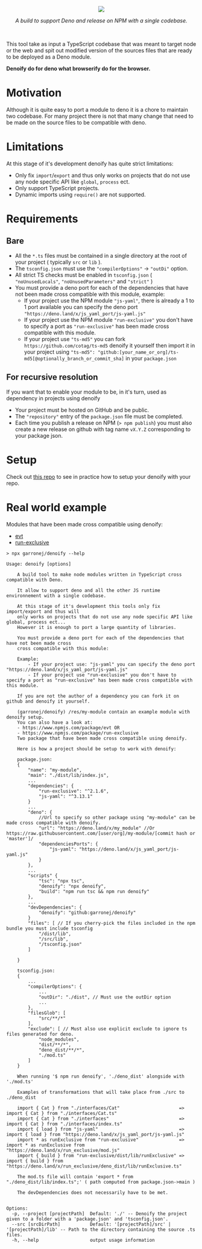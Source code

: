 
<p align="center">
    <img src="https://user-images.githubusercontent.com/6702424/79351107-900eb300-7f38-11ea-8272-91ff725d29f3.png">
</p>
<p align="center">
    <i> A build to support Deno and release on NPM with a single codebase.</i>
</p>
<br>

This tool take as input a TypeScript codebase that was meant to target node or the web and spit out modified version of the sources files that are ready to be deployed as a Deno module.  
  
**Denoify do for deno what browserify do for the browser.**

# Motivation

Although it is quite easy to port a module to deno it is a chore to maintain two codebase. For many project there is not that many change that need to be made on the source files to be compatible with deno.

# Limitations

At this stage of it's development denoify has quite strict limitations:

- Only fix ``import``/``export`` and thus only works on projects that do not use any node specific API like ``global``, ``process`` ect.  
- Only support TypeScript projects.
- Dynamic imports using ``require()`` are not supported.

# Requirements

## Bare

- All the ``*.ts`` files must be contained in a single directory at the root of your project ( typically ``src`` or ``lib`` ).
- The ``tsconfig.json`` must use the ``"compilerOptions"`` -> ``"outDi"`` option.
- All strict TS checks must be enabled in ``tsconfig.json`` ( ``"noUnusedLocals"``, ``"noUnusedParameters"`` and ``"strict"`` )
- You must provide a deno port for each of the dependencies that have not been made cross compatible with this module, example: 
  - If your project use the NPM module ``"js-yaml"``, there is already a 1 to 1 port available you can specify the deno port ``"https://deno.land/x/js_yaml_port/js-yaml.js"``
  - If your project use the NPM module ``"run-exclusive"`` you don't have to specify a port as ``"run-exclusive"`` has been made cross compatible with this module.
  - If your project use ``"ts-md5"`` you can fork ``https://github.com/cotag/ts-md5`` denoify it yourself then import it in your project using ``"ts-md5": "github:[your_name_or_org]/ts-md5[@optionally_branch_or_commit_sha]`` in your ``package.json``

## For recursive resolution 

If you want that to enable your module to be, in it's turn, used as dependency in projects using denoify

- Your project must be hosted on GitHub and be public.
- The ``"repository"`` entry of the ``package.json`` file must be completed.
- Each time you publish a release on NPM (``> npm publish``)  you must also create a new release on github with tag name ``vX.Y.Z`` corresponding to your package json.

# Setup

Check out [this repo](https://github.com/garronej/denoify_example) to see in practice how to setup your denoify with your repo.

# Real world example

Modules that have been made cross compatible using denoify:

- [evt](https://evt.land)
- [run-exclusive](https://github.com/garronej/run-exclusive)



```raw
> npx garronej/denoify --help

Usage: denoify [options]

    A build tool to make node modules written in TypeScript cross compatible with Deno.

    It allow to support deno and all the other JS runtime environnement with a single codebase.

    At this stage of it's development this tools only fix import/export and thus will 
    only works on projects that do not use any node specific API like global, process ect...
    However it is enough to port a large quantity of libraries.

    You must provide a deno port for each of the dependencies that have not been made cross 
    cross compatible with this module:

    Example: 
        - If your project use: "js-yaml" you can specify the deno port "https://deno.land/x/js_yaml_port/js-yaml.js"
        - If your project use "run-exclusive" you don't have to specify a port as "run-exclusive" has been made cross compatible with this module.

    If you are not the author of a dependency you can fork it on github and denoify it yourself.

    (garronej/denoify) /res/my-module contain an example module with denoify setup.
    You can also have a look at:
    - https://www.npmjs.com/package/evt OR
    - https://www.npmjs.com/package/run-exclusive
    Two package that have been made cross compatible using denoify.

    Here is how a project should be setup to work with denoify:

    package.json:
    {
        "name": "my-module",
        "main": "./dist/lib/index.js",
        ...
        "dependencies": {
            "run-exclusive": "^2.1.6", 
            "js-yaml": "^3.13.1"
        }
        ...
        "deno": {
            //Url to specify so other package using "my-module" can be made cross compatible with denoify.
            "url": "https://deno.land/x/my_module" //Or https://raw.githubusercontent.com/[user/org]/my-module/[commit hash or 'master']/ 
            "dependenciesPorts": {
                "js-yaml": "https://deno.land/x/js_yaml_port/js-yaml.js" 
            }
        },
        ...
        "scripts" {
            "tsc": "npx tsc",
            "denoify": "npx denoify",
            "build": "npm run tsc && npm run denoify"
        },
        ...
        "devDependencies": {
            "denoify": "github:garronej/denoify"
        }
        "files": [ // If you cherry-pick the files included in the npm bundle you must include tsconfig
            "/dist/lib",
            "/src/lib",
            "/tsconfig.json"
        ]

    }

    tsconfig.json:
    {
        ...
        "compilerOptions": {
            ...
            "outDir": "./dist", // Must use the outDir option
            ...
        },
        "filesGlob": [
            "src/**/*"
        ],
        "exclude": [ // Must also use explicit exclude to ignore ts files generated for deno.
            "node_modules",
            "dist/**/*",
            "deno_dist/**/*", 
            "./mod.ts" 
        ]
    }

    When running '$ npm run denoify', './deno_dist' alongside with './mod.ts'
    
    Examples of transformations that will take place from ./src to ./deno_dist

    import { Cat } from "./interfaces/Cat"                      => import { Cat } from "./interfaces/Cat.ts"
    import { Cat } from "./interfaces"                          => import { Cat } from "./interfaces/index.ts"
    import { load } from "js-yaml"                              => import { load } from "https://deno.land/x/js_yaml_port/js-yaml.js"
    import * as runExclusive from "run-exclusive"               => import * as runExclusive from "https://deno.land/x/run_exclusive/mod.js"
    import { build } from "run-exclusive/dist/lib/runExclusive" => import { build } from "https://deno.land/x/run_exclusive/deno_dist/lib/runExclusive.ts"

    The mod.ts file will contain 'export * from "./deno_dist/lib/index.ts";' ( path computed from package.json->main )

    The devDependencies does not necessarily have to be met.
    

Options:
  -p, --project [projectPath]  Default: './' -- Denoify the project given to a folder with a 'package.json' and 'tsconfig.json'.
  --src [srcDirPath]           Default: '[projectPath]/src' | '[projectPath]/lib' -- Path to the directory containing the source .ts files.
  -h, --help                   output usage information
```
